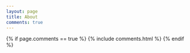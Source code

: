 ```yaml
---
layout: page
title: About
comments: true
---
```



{% if page.comments == true %}
  {% include comments.html %}
{% endif %}